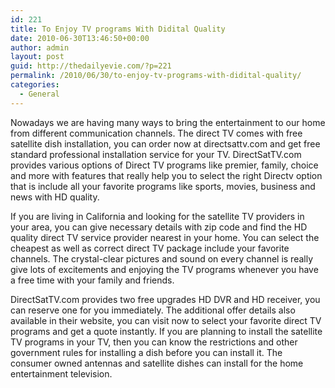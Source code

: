 ```yaml
---
id: 221
title: To Enjoy TV programs With Didital Quality
date: 2010-06-30T13:46:50+00:00
author: admin
layout: post
guid: http://thedailyevie.com/?p=221
permalink: /2010/06/30/to-enjoy-tv-programs-with-didital-quality/
categories:
  - General
---
```

Nowadays we are having many ways to bring the entertainment to our home from different communication channels. The direct TV comes with free satellite dish installation, you can order now at directsattv.com and get free standard professional installation service for your TV. DirectSatTV.com provides various options of Direct TV programs like premier, family, choice and more with features that really help you to select the right Directv option that is include all your favorite programs like sports, movies, business and news with HD quality.

If you are living in California and looking for the satellite TV providers in your area, you can give necessary details with zip code and find the HD quality direct TV service provider nearest in your home. You can select the cheapest as well as correct direct TV package include your favorite channels. The crystal-clear pictures and sound on every channel is really give lots of excitements and enjoying the TV programs whenever you have a free time with your family and friends.

DirectSatTV.com provides two free upgrades HD DVR and HD receiver, you can reserve one for you immediately. The additional offer details also available in their website, you can visit now to select your favorite direct TV programs and get a quote instantly. If you are planning to install the satellite TV programs in your TV, then you can know the restrictions and other government rules for installing a dish before you can install it. The consumer owned antennas and satellite dishes can install for the home entertainment television.